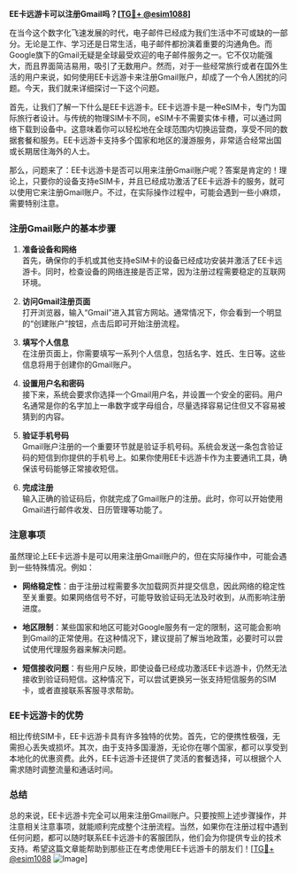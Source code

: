 **EE卡远游卡可以注册Gmail吗？[[TG💪+ @esim1088](https://t.me/s/esim1088)]**

在当今这个数字化飞速发展的时代，电子邮件已经成为我们生活中不可或缺的一部分。无论是工作、学习还是日常生活，电子邮件都扮演着重要的沟通角色。而Google旗下的Gmail无疑是全球最受欢迎的电子邮件服务之一。它不仅功能强大，而且界面简洁易用，吸引了无数用户。然而，对于一些经常旅行或者在国外生活的用户来说，如何使用EE卡远游卡来注册Gmail账户，却成了一个令人困扰的问题。今天，我们就来详细探讨一下这个问题。

首先，让我们了解一下什么是EE卡远游卡。EE卡远游卡是一种eSIM卡，专门为国际旅行者设计。与传统的物理SIM卡不同，eSIM卡不需要实体卡槽，可以通过网络下载到设备中。这意味着你可以轻松地在全球范围内切换运营商，享受不同的数据套餐和服务。EE卡远游卡支持多个国家和地区的漫游服务，非常适合经常出国或长期居住海外的人士。

那么，问题来了：EE卡远游卡是否可以用来注册Gmail账户呢？答案是肯定的！理论上，只要你的设备支持eSIM卡，并且已经成功激活了EE卡远游卡的服务，就可以使用它来注册Gmail账户。不过，在实际操作过程中，可能会遇到一些小麻烦，需要特别注意。

### 注册Gmail账户的基本步骤

1. **准备设备和网络**  
   首先，确保你的手机或其他支持eSIM卡的设备已经成功安装并激活了EE卡远游卡。同时，检查设备的网络连接是否正常，因为注册过程需要稳定的互联网环境。

2. **访问Gmail注册页面**  
   打开浏览器，输入“Gmail”进入其官方网站。通常情况下，你会看到一个明显的“创建账户”按钮，点击后即可开始注册流程。

3. **填写个人信息**  
   在注册页面上，你需要填写一系列个人信息，包括名字、姓氏、生日等。这些信息将用于创建你的Gmail账户。

4. **设置用户名和密码**  
   接下来，系统会要求你选择一个Gmail用户名，并设置一个安全的密码。用户名通常是你的名字加上一串数字或字母组合，尽量选择容易记住但又不容易被猜到的内容。

5. **验证手机号码**  
   Gmail账户注册的一个重要环节就是验证手机号码。系统会发送一条包含验证码的短信到你提供的手机号上。如果你使用EE卡远游卡作为主要通讯工具，确保该号码能够正常接收短信。

6. **完成注册**  
   输入正确的验证码后，你就完成了Gmail账户的注册。此时，你可以开始使用Gmail进行邮件收发、日历管理等功能了。

### 注意事项

虽然理论上EE卡远游卡是可以用来注册Gmail账户的，但在实际操作中，可能会遇到一些特殊情况。例如：

- **网络稳定性**：由于注册过程需要多次加载网页并提交信息，因此网络的稳定性至关重要。如果网络信号不好，可能导致验证码无法及时收到，从而影响注册进度。
  
- **地区限制**：某些国家和地区可能对Google服务有一定的限制，这可能会影响到Gmail的正常使用。在这种情况下，建议提前了解当地政策，必要时可以尝试使用代理服务器来解决问题。

- **短信接收问题**：有些用户反映，即使设备已经成功激活EE卡远游卡，仍然无法接收到验证码短信。这种情况下，可以尝试更换另一张支持短信服务的SIM卡，或者直接联系客服寻求帮助。

### EE卡远游卡的优势

相比传统SIM卡，EE卡远游卡具有许多独特的优势。首先，它的便携性极强，无需担心丢失或损坏。其次，由于支持多国漫游，无论你在哪个国家，都可以享受到本地化的优惠资费。此外，EE卡远游卡还提供了灵活的套餐选择，可以根据个人需求随时调整流量和通话时间。

### 总结

总的来说，EE卡远游卡完全可以用来注册Gmail账户。只要按照上述步骤操作，并注意相关注意事项，就能顺利完成整个注册流程。当然，如果你在注册过程中遇到任何问题，都可以随时联系EE卡远游卡的客服团队，他们会为你提供专业的技术支持。希望这篇文章能帮助到那些正在考虑使用EE卡远游卡的朋友们！[[TG💪+ @esim1088](https://t.me/s/esim1088) ![Image](https://i.postimg.cc/4NQfJmqS/Snipaste-2025-05-13-00-14-12.png)]